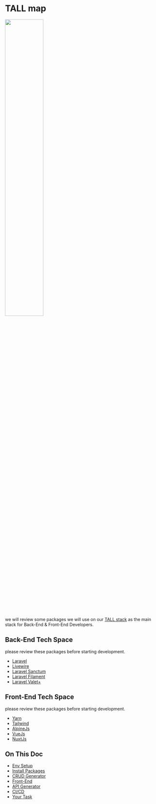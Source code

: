 # TALL map

<img src="https://tallstack.dev/images/tallstack-logo.png" width="50%">

we will review some packages we will use on our [TALL stack](https://tallstack.dev/) as the main stack for Back-End & Front-End Developers.

## Back-End Tech Space

please review these packages before starting development.

- [Laravel](https://laravel.com/docs/9.x)
- [Livewire](https://laravel-livewire.com/)
- [Laravel Sanctum](https://laravel.com/docs/9.x/sanctum)
- [Laravel Filament](https://filamentphp.com/)
- [Laravel Valet+](https://valetlinux.plus/)

## Front-End Tech Space

please review these packages before starting development.

- [Yarn](https://yarnpkg.com/)
- [Tailwind](https://tailwindcss.com/)
- [AlpineJs](https://alpinejs.dev/)
- [VueJs](https://vuejs.org/)
- [NuxtJs](https://nuxtjs.org/)

## On This Doc

- [Env Setup](https://github.com/3x1io/tallmap/blob/main/env.md)
- [Install Packages](https://github.com/3x1io/tallmap/blob/main/install.md)
- [CRUD Generator](https://github.com/3x1io/tallmap/blob/main/crud.md)
- [Front-End](https://github.com/3x1io/tallmap/blob/main/frontend.md)
- [API Generator](https://github.com/3x1io/tallmap/blob/main/api.md)
- [CI/CD](https://github.com/3x1io/tallmap/blob/main/ci-cd.md)
- [Your Task](https://github.com/3x1io/tallmap/blob/main/task.md)
